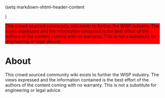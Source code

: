 <!-- TITLE: Home -->
<!-- SUBTITLE: A quick summary of Home -->
(setq markdown-xhtml-header-content
<style type="text/css">
div.towerBkg {
    background-image: url("/uploads/pexels-photo-270286-2048-x-1367.jpeg");
		background-color: red;
}
</style>)
<div class="towerBKG">
<p>This crowd sourced community wiki exists to further the WISP industry.  The views expressed and the information contained is the best effort of the authors of the content coming with no warranty.  This is not a substitute for engineering or legal advice.</p>
</div>

# About
This crowd sourced community wiki exists to further the WISP industry.  The views expressed and the information contained is the best effort of the authors of the content coming with no warranty.  This is not a substitute for engineering or legal advice.